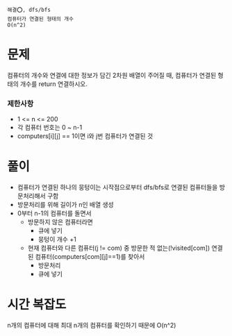 ```
해결⭕️, dfs/bfs
컴퓨터가 연결된 형태의 개수
O(n^2)
```

# 문제

컴퓨터의 개수와 연결에 대한 정보가 담긴 2차원 배열이 주어질 때, 컴퓨터가 연결된 형태의 개수를 return 연결하시오.

### 제한사항

- 1 <= n <= 200
- 각 컴퓨터 번호는 0 ~ n-1
- computers[i][j] == 1이면 i와 j번 컴퓨터가 연결된 것

# 풀이

- 컴퓨터가 연결된 하나의 뭉텅이는 시작점으로부터 dfs/bfs로 연결된 컴퓨터들을 방문처리해서 구함
- 방문처리를 위해 길이가 n인 배열 생성
- 0부터 n-1의 컴퓨터를 돌면서
  - 방문하지 않은 컴퓨터라면
    - 큐에 넣기
    - 뭉텅이 개수 +1
  - 현재 컴퓨터와 다른 컴퓨터(j != com) 중 방문한 적 없는(!visited[com]) 연결된 컴퓨터(computers[com][j]==1)를 찾아서
    - 방문처리
    - 큐에 넣기

# 시간 복잡도

n개의 컴퓨터에 대해 최대 n개의 컴퓨터를 확인하기 때문에 O(n^2)
